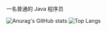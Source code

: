 
一名普通的 Java 程序员

![Anurag's GitHub stats](https://github-readme-stats.vercel.app/api?username=cxhello&hide_title=true&show_icons=true&theme=material-palenight)
![Top Langs](https://github-readme-stats.vercel.app/api/top-langs/?username=cxhello&layout=compact&theme=material-palenight)
